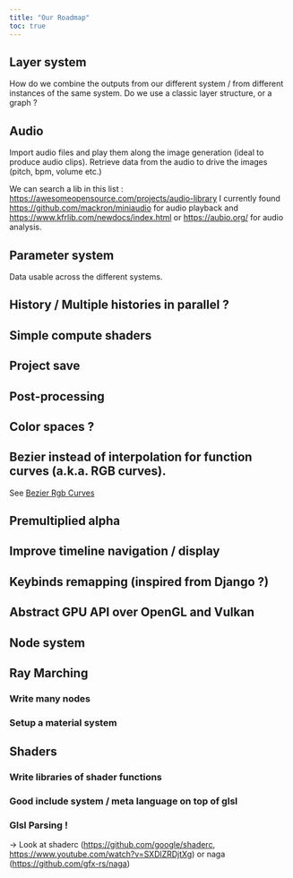 ```yaml
---
title: "Our Roadmap"
toc: true
---
```


## Layer system

How do we combine the outputs from our different system / from different instances of the same system.
Do we use a classic layer structure, or a graph ?

## Audio

Import audio files and play them along the image generation (ideal to produce audio clips). Retrieve data from the audio to drive the images (pitch, bpm, volume etc.)

We can search a lib in this list : https://awesomeopensource.com/projects/audio-library
I currently found https://github.com/mackron/miniaudio for audio playback
and https://www.kfrlib.com/newdocs/index.html or https://aubio.org/ for audio analysis.

## Parameter system

Data usable across the different systems.

## History / Multiple histories in parallel ?

## Simple compute shaders

## Project save

## Post-processing

## Color spaces ?

## Bezier instead of interpolation for function curves (a.k.a. RGB curves).

See [Bezier Rgb Curves](../bezier-rgb-curves/)

## Premultiplied alpha

## Improve timeline navigation / display

## Keybinds remapping (inspired from Django ?)

## Abstract GPU  API over OpenGL and Vulkan

## Node system

## Ray Marching

### Write many nodes

### Setup a material system

## Shaders

### Write libraries of shader functions

### Good include system / meta language on top of glsl

### Glsl Parsing !

-> Look at shaderc (https://github.com/google/shaderc, https://www.youtube.com/watch?v=SXDlZRDjtXg) or naga (https://github.com/gfx-rs/naga)